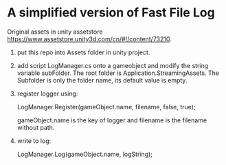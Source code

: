 # A simplified version of Fast File Log

Original assets in unity assetstore https://www.assetstore.unity3d.com/cn/#!/content/73210.

1. put this repo into Assets folder in unity project.
2. add script LogManager.cs onto a gameobject and modify the string variable subFolder. The root folder is Application.StreamingAssets. The Subfolder is only the folder name, its default value is empty.
3. register logger using:

	LogManager.Register(gameObject.name, filename, false, true);

	gameObject.name is the key of logger and filename is the filename without path.
	
4. write to log:


	LogManager.Log(gameObject.name, logString);



